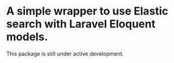 # A simple wrapper to use Elastic search with Laravel Eloquent models.

This package is still under active development.
